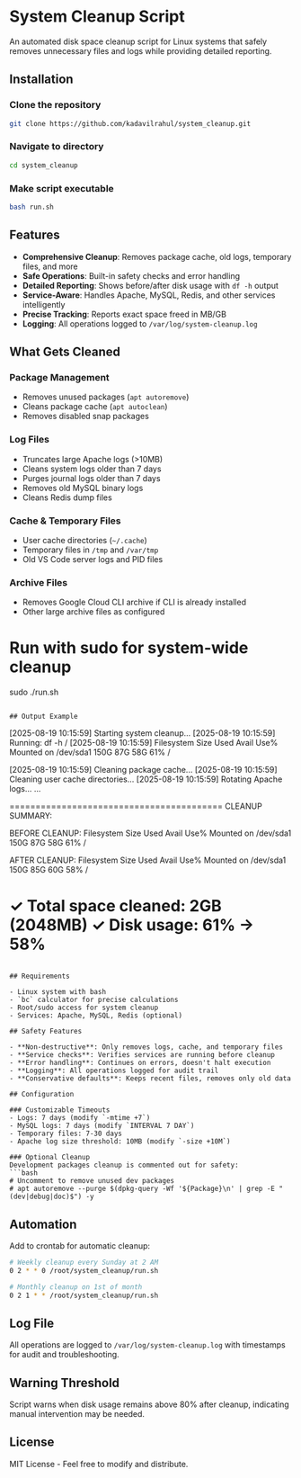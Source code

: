 # System Cleanup Script

An automated disk space cleanup script for Linux systems that safely removes unnecessary files and logs while providing detailed reporting.

## Installation

### Clone the repository
```bash
git clone https://github.com/kadavilrahul/system_cleanup.git
```

### Navigate to directory
```bash
cd system_cleanup
```

### Make script executable
```bash
bash run.sh
```

## Features

- **Comprehensive Cleanup**: Removes package cache, old logs, temporary files, and more
- **Safe Operations**: Built-in safety checks and error handling
- **Detailed Reporting**: Shows before/after disk usage with `df -h` output
- **Service-Aware**: Handles Apache, MySQL, Redis, and other services intelligently
- **Precise Tracking**: Reports exact space freed in MB/GB
- **Logging**: All operations logged to `/var/log/system-cleanup.log`

## What Gets Cleaned

### Package Management
- Removes unused packages (`apt autoremove`)
- Cleans package cache (`apt autoclean`)
- Removes disabled snap packages

### Log Files
- Truncates large Apache logs (>10MB)
- Cleans system logs older than 7 days
- Purges journal logs older than 7 days
- Removes old MySQL binary logs
- Cleans Redis dump files

### Cache & Temporary Files
- User cache directories (`~/.cache`)
- Temporary files in `/tmp` and `/var/tmp`
- Old VS Code server logs and PID files

### Archive Files
- Removes Google Cloud CLI archive if CLI is already installed
- Other large archive files as configured


# Run with sudo for system-wide cleanup
sudo ./run.sh
```

## Output Example

```
[2025-08-19 10:15:59] Starting system cleanup...
[2025-08-19 10:15:59] Running: df -h /
[2025-08-19 10:15:59] Filesystem      Size  Used Avail Use% Mounted on
/dev/sda1       150G   87G   58G  61% /

[2025-08-19 10:15:59] Cleaning package cache...
[2025-08-19 10:15:59] Cleaning user cache directories...
[2025-08-19 10:15:59] Rotating Apache logs...
...

=========================================
CLEANUP SUMMARY:

BEFORE CLEANUP:
Filesystem      Size  Used Avail Use% Mounted on
/dev/sda1       150G   87G   58G  61% /

AFTER CLEANUP:
Filesystem      Size  Used Avail Use% Mounted on
/dev/sda1       150G   85G   60G  58% /

✓ Total space cleaned: 2GB (2048MB)
✓ Disk usage: 61% → 58%
=========================================
```

## Requirements

- Linux system with bash
- `bc` calculator for precise calculations
- Root/sudo access for system cleanup
- Services: Apache, MySQL, Redis (optional)

## Safety Features

- **Non-destructive**: Only removes logs, cache, and temporary files
- **Service checks**: Verifies services are running before cleanup
- **Error handling**: Continues on errors, doesn't halt execution
- **Logging**: All operations logged for audit trail
- **Conservative defaults**: Keeps recent files, removes only old data

## Configuration

### Customizable Timeouts
- Logs: 7 days (modify `-mtime +7`)
- MySQL logs: 7 days (modify `INTERVAL 7 DAY`)
- Temporary files: 7-30 days
- Apache log size threshold: 10MB (modify `-size +10M`)

### Optional Cleanup
Development packages cleanup is commented out for safety:
```bash
# Uncomment to remove unused dev packages
# apt autoremove --purge $(dpkg-query -Wf '${Package}\n' | grep -E "(dev|debug|doc)$") -y
```

## Automation

Add to crontab for automatic cleanup:
```bash
# Weekly cleanup every Sunday at 2 AM
0 2 * * 0 /root/system_cleanup/run.sh

# Monthly cleanup on 1st of month
0 2 1 * * /root/system_cleanup/run.sh
```

## Log File

All operations are logged to `/var/log/system-cleanup.log` with timestamps for audit and troubleshooting.

## Warning Threshold

Script warns when disk usage remains above 80% after cleanup, indicating manual intervention may be needed.

## License

MIT License - Feel free to modify and distribute.